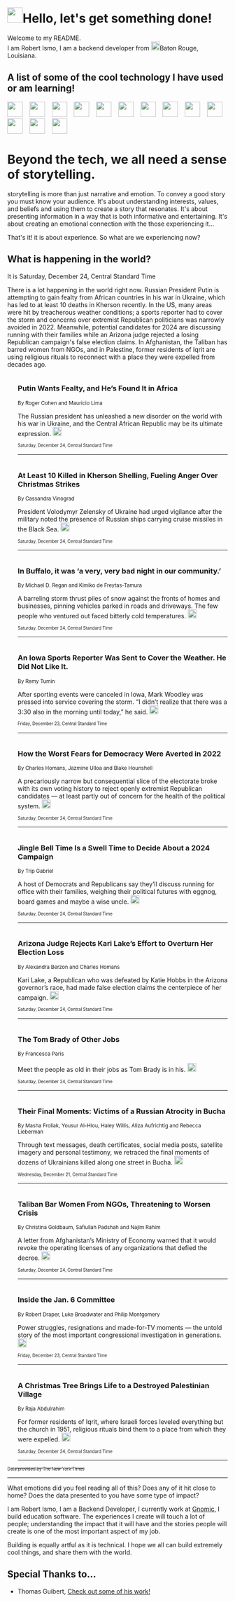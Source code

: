 <h1><img src="https://emojis.slackmojis.com/emojis/images/1643514375/3493/hot-coffee.gif?1643514375" width="35"/>Hello, let's get something done!</h1>

<p>Welcome to my README.<br/>
I am Robert Ismo, I am a backend developer from <img src="https://emojis.slackmojis.com/emojis/images/1638395689/50435/moulin_rouge.png?1638395689" width="20"/>Baton Rouge, Louisiana.</p>
<h2>A list of some of the cool technology I have used or am learning!</h2>
<p>
<img src="https://emojis.slackmojis.com/emojis/images/1643516091/21142/meow_bongotap.gif?1643516091" width="35" alt="">
<img src="https://img.shields.io/badge/Favorite%20Frontend%20Framework-SvelteKit-f83903" alt="">
<img src="https://img.shields.io/badge/Second%20Favorite-Vue-40b581" alt="">
<img src="https://img.shields.io/badge/Most%20Used%20Runtime-Nodejs-78b061" alt="">
<img src="https://emojis.slackmojis.com/emojis/images/1643517416/34482/fire.gif?1643517416" width="35" alt="">
<img src="https://img.shields.io/badge/Javascript%20But%20Better-Typescript-0078ca" alt="">
<img src="https://img.shields.io/badge/Favorite%20Language-Elixir-3e244d" alt="">
<img src="https://img.shields.io/badge/Containerize%20Everything-Docker-6ac9ef" alt="">
<img src="https://emojis.slackmojis.com/emojis/images/1643514596/5999/meow_party.gif?1643514596" width="35" alt="">
<img src="https://img.shields.io/badge/API%20Love%20Language-Graphql-de32a5" alt="">
<img src="https://img.shields.io/badge/Our%20Favorite%20Version%20Controller-Git-e94f33" alt="">
<img src="https://img.shields.io/badge/Favorite%20Database-Redis-d42d1d" alt="">
<img src="https://emojis.slackmojis.com/emojis/images/1643514559/5584/deployparrot.gif?1643514559" width="35" alt="">
<img src="https://img.shields.io/badge/Container%20Interstate-RabbitMQ-f66200" alt="">
<img src="https://img.shields.io/badge/Gotta%20Learn-Kubernetes-316adf" alt="">
<img src="https://img.shields.io/badge/Really%20Mature%20Now-WASM-654fef" alt="">
<img src="https://emojis.slackmojis.com/emojis/images/1666642497/61942/dance_vibe.gif?1666642497" width="35" alt="">
<img src="https://img.shields.io/badge/For%20My%20M1-ARM64-657d96" alt="">
<img src="https://img.shields.io/badge/Loving%20This%20So%20Much-TailwindCSS-17bcb5" alt="">
<img src="https://img.shields.io/badge/Cool%20Build%20Tool-Vite-f9cb24" alt="">
<img src="https://emojis.slackmojis.com/emojis/images/1669231376/62819/working-on-it.gif?1669231376" width="35" alt="">
<img src="https://img.shields.io/badge/Fun%20and%20Easy%20Database-MongoDB-5f8c49" alt="">
<img src="https://img.shields.io/badge/JS%20Life%20Support-NPM-c73737" alt="">
<img src="https://img.shields.io/badge/I%20Liked%20It-DynamoDB-0073b9" alt="">
<img src="https://emojis.slackmojis.com/emojis/images/1643514045/46/question.gif?1643514045" width="35" alt="">
<img src="https://img.shields.io/badge/cool-React-60d6f9" alt="">
<img src="https://img.shields.io/badge/Future%20Big%20Project-Lambda-f37e00" alt="">
<img src="https://img.shields.io/badge/NPM%20But%20Better-PNPM-f1aa07" alt="">
<img src="https://emojis.slackmojis.com/emojis/images/1643514943/9662/fbwow.gif?1643514943" width="35" alt="">
<img src="https://img.shields.io/badge/First%20Language-C-662079" alt="">
<img src="https://img.shields.io/badge/Where%20I%20Deploy%20Frontend-Vercel-000000" alt="">
<img src="https://img.shields.io/badge/Who%20Does%20not%20Want%20an%20App-Swift-f9492a" alt="">
<img src="https://emojis.slackmojis.com/emojis/images/1643514058/151/javascript.png?1643514058" width="35" alt="">
<img src="https://img.shields.io/badge/cool-Python-fbd542" alt="">
<img src="https://img.shields.io/badge/Favorite%20Something-Stripe-656cdc" alt="">
<img src="https://img.shields.io/badge/Of%20Course-HTML5-ed6327" alt="">
<img src="https://emojis.slackmojis.com/emojis/images/1660415405/60731/bomb.gif?1660415405" width="35" alt="">
<img src="https://img.shields.io/badge/hate-CSS-2964ec" alt="">
<img src="https://img.shields.io/badge/Learning-CircleCI-141215" alt="">
<img src="https://img.shields.io/badge/Learning-Rust-fbbb3b" alt="">
<img src="https://emojis.slackmojis.com/emojis/images/1660415397/60712/writing-hand.gif?1660415397" width="35" alt="">
<img src="https://img.shields.io/badge/Dev%20Browser%20of%20Choice-Firefox-cc4e26" alt="">
<img src="https://img.shields.io/badge/Recoverying%20From%20Windows-UNIX-1781e3" alt="">
<img src="https://img.shields.io/badge/LOVE-LogSeq-90c1c2" alt="">
<img src="https://emojis.slackmojis.com/emojis/images/1643514066/223/kirby.gif?1643514066" width="35" alt="">
<img src="https://img.shields.io/badge/Daily%20Driver-MacOS-e6e6e8" alt="">
<img src="https://img.shields.io/badge/Git%20Server-Github-000000" alt="">
<img src="https://img.shields.io/badge/enjoyable-EC2-f17428" alt="">
<img src="https://emojis.slackmojis.com/emojis/images/1643514239/2069/excited.gif?1643514239" width="35" alt="">
</p>
<h1>Beyond the tech, we all need a sense of storytelling.</h1>
<p>storytelling is more than just narrative and emotion. To convey a good story you must know your audience. It's about understanding interests, values, and beliefs and using them to create a story that resonates. It's about presenting information in a way that is both informative and entertaining. It's about creating an emotional connection with the those experiencing it...</p>
<p>That's it! it is about experience. So what are we experiencing now?</p>
<h2>What is happening in the world?</h2>
<p>It is Saturday, December 24, Central Standard Time</p>
<p>
There is a lot happening in the world right now. Russian President Putin is attempting to gain fealty from African countries in his war in Ukraine, which has led to at least 10 deaths in Kherson recently. In the US, many areas were hit by treacherous weather conditions; a sports reporter had to cover the storm and concerns over extremist Republican politicians was narrowly avoided in 2022. Meanwhile, potential candidates for 2024 are discussing running with their families while an Arizona judge rejected a losing Republican campaign&#39;s false election claims. In Afghanistan, the Taliban has barred women from NGOs, and in Palestine, former residents of Iqrit are using religious rituals to reconnect with a place they were expelled from decades ago.</p>
<ol>
<img src="https://img.shields.io/badge/-world-blue" alt="">
<h3>Putin Wants Fealty, and He’s Found It in Africa</h3>
<sub>By Roger Cohen and Mauricio Lima</sub>
<p>The Russian president has unleashed a new disorder on the world with his war in Ukraine, and the Central African Republic may be its ultimate expression.  <a href="https://nyti.ms/3C20Yoq"><img src="https://developer.nytimes.com/files/poweredby_nytimes_30b.png?v=1583354208352" height="20"></a></p>
<sub><sub>Saturday, December 24, Central Standard Time</sub></sub>
<hr/>
<img src="https://img.shields.io/badge/-world-blue" alt="">
<h3>At Least 10 Killed in Kherson Shelling, Fueling Anger Over Christmas Strikes</h3>
<sub>By Cassandra Vinograd</sub>
<p>President Volodymyr Zelensky of Ukraine had urged vigilance after the military noted the presence of Russian ships carrying cruise missiles in the Black Sea.  <a href="https://nyti.ms/3WIdkde"><img src="https://developer.nytimes.com/files/poweredby_nytimes_30b.png?v=1583354208352" height="20"></a></p>
<sub><sub>Saturday, December 24, Central Standard Time</sub></sub>
<hr/>
<img src="https://img.shields.io/badge/-us-blue" alt="">
<h3>In Buffalo, it was ‘a very, very bad night in our community.’</h3>
<sub>By Michael D. Regan and Kimiko de Freytas-Tamura</sub>
<p>A barreling storm thrust piles of snow against the fronts of homes and businesses, pinning vehicles parked in roads and driveways. The few people who ventured out faced bitterly cold temperatures.  <a href="https://nyti.ms/3WoJwSX"><img src="https://developer.nytimes.com/files/poweredby_nytimes_30b.png?v=1583354208352" height="20"></a></p>
<sub><sub>Saturday, December 24, Central Standard Time</sub></sub>
<hr/>
<img src="https://img.shields.io/badge/-us-blue" alt="">
<h3>An Iowa Sports Reporter Was Sent to Cover the Weather. He Did Not Like It.</h3>
<sub>By Remy Tumin</sub>
<p>After sporting events were canceled in Iowa, Mark Woodley was pressed into service covering the storm. “I didn’t realize that there was a 3:30 also in the morning until today,” he said.  <a href="https://nyti.ms/3WC1cuN"><img src="https://developer.nytimes.com/files/poweredby_nytimes_30b.png?v=1583354208352" height="20"></a></p>
<sub><sub>Friday, December 23, Central Standard Time</sub></sub>
<hr/>
<img src="https://img.shields.io/badge/-us-blue" alt="">
<h3>How the Worst Fears for Democracy Were Averted in 2022</h3>
<sub>By Charles Homans, Jazmine Ulloa and Blake Hounshell</sub>
<p>A precariously narrow but consequential slice of the electorate broke with its own voting history to reject openly extremist Republican candidates — at least partly out of concern for the health of the political system.  <a href="https://nyti.ms/3vfRrq4"><img src="https://developer.nytimes.com/files/poweredby_nytimes_30b.png?v=1583354208352" height="20"></a></p>
<sub><sub>Saturday, December 24, Central Standard Time</sub></sub>
<hr/>
<img src="https://img.shields.io/badge/-us-blue" alt="">
<h3>Jingle Bell Time Is a Swell Time to Decide About a 2024 Campaign</h3>
<sub>By Trip Gabriel</sub>
<p>A host of Democrats and Republicans say they’ll discuss running for office with their families, weighing their political futures with eggnog, board games and maybe a wise uncle.  <a href="https://nyti.ms/3GcDgqT"><img src="https://developer.nytimes.com/files/poweredby_nytimes_30b.png?v=1583354208352" height="20"></a></p>
<sub><sub>Saturday, December 24, Central Standard Time</sub></sub>
<hr/>
<img src="https://img.shields.io/badge/-us-blue" alt="">
<h3>Arizona Judge Rejects Kari Lake’s Effort to Overturn Her Election Loss</h3>
<sub>By Alexandra Berzon and Charles Homans</sub>
<p>Kari Lake, a Republican who was defeated by Katie Hobbs in the Arizona governor’s race, had made false election claims the centerpiece of her campaign.  <a href="https://nyti.ms/3hMywQy"><img src="https://developer.nytimes.com/files/poweredby_nytimes_30b.png?v=1583354208352" height="20"></a></p>
<sub><sub>Saturday, December 24, Central Standard Time</sub></sub>
<hr/>
<img src="https://img.shields.io/badge/-upshot-blue" alt="">
<h3>The Tom Brady of Other Jobs</h3>
<sub>By Francesca Paris</sub>
<p>Meet the people as old in their jobs as Tom Brady is in his.  <a href="https://nyti.ms/3vlrODX"><img src="https://developer.nytimes.com/files/poweredby_nytimes_30b.png?v=1583354208352" height="20"></a></p>
<sub><sub>Saturday, December 24, Central Standard Time</sub></sub>
<hr/>
<img src="https://img.shields.io/badge/-world-blue" alt="">
<h3>Their Final Moments: Victims of a Russian Atrocity in Bucha</h3>
<sub>By Masha Froliak, Yousur Al-Hlou, Haley Willis, Aliza Aufrichtig and Rebecca Lieberman</sub>
<p>Through text messages, death certificates, social media posts, satellite imagery and personal testimony, we retraced the final moments of dozens of Ukrainians killed along one street in Bucha.  <a href="https://nyti.ms/3FLf9z1"><img src="https://developer.nytimes.com/files/poweredby_nytimes_30b.png?v=1583354208352" height="20"></a></p>
<sub><sub>Wednesday, December 21, Central Standard Time</sub></sub>
<hr/>
<img src="https://img.shields.io/badge/-world-blue" alt="">
<h3>Taliban Bar Women From NGOs, Threatening to Worsen Crisis</h3>
<sub>By Christina Goldbaum, Safiullah Padshah and Najim Rahim</sub>
<p>A letter from Afghanistan’s Ministry of Economy warned that it would revoke the operating licenses of any organizations that defied the decree.  <a href="https://nyti.ms/3BZNcSZ"><img src="https://developer.nytimes.com/files/poweredby_nytimes_30b.png?v=1583354208352" height="20"></a></p>
<sub><sub>Saturday, December 24, Central Standard Time</sub></sub>
<hr/>
<img src="https://img.shields.io/badge/-magazine-blue" alt="">
<h3>Inside the Jan. 6 Committee</h3>
<sub>By Robert Draper, Luke Broadwater and Philip Montgomery</sub>
<p>Power struggles, resignations and made-for-TV moments — the untold story of the most important congressional investigation in generations.  <a href="https://nyti.ms/3js2klW"><img src="https://developer.nytimes.com/files/poweredby_nytimes_30b.png?v=1583354208352" height="20"></a></p>
<sub><sub>Friday, December 23, Central Standard Time</sub></sub>
<hr/>
<img src="https://img.shields.io/badge/-world-blue" alt="">
<h3>A Christmas Tree Brings Life to a Destroyed Palestinian Village</h3>
<sub>By Raja Abdulrahim</sub>
<p>For former residents of Iqrit, where Israeli forces leveled everything but the church in 1951, religious rituals bind them to a place from which they were expelled.  <a href="https://nyti.ms/3vflcHi"><img src="https://developer.nytimes.com/files/poweredby_nytimes_30b.png?v=1583354208352" height="20"></a></p>
<sub><sub>Saturday, December 24, Central Standard Time</sub></sub>
<hr/>
</ol>
<a href="https://developer.nytimes.com"><sub><sub>Data provided by The New York Times</sub></sub></a>
<hr/>
<p>What emotions did you feel reading all of this? Does any of it hit close to home? Does the data presented to you have some type of impact?</p>
<p>I am Robert Ismo, I am a Backend Developer, I currently work at <a href="https://gnomic.education/">Gnomic</a>, I build education software. The experiences I create will touch a lot of people; understanding the impact that it will have and the stories people will create is one of the most important aspect of my job.</p>
<p>Building is equally artful as it is technical. I hope we all can build extremely cool things, and share them with the world.</p>
<h2>Special Thanks to...</h2>
<ul>
<li>Thomas Guibert, <a href="https://github.com/thmsgbrt/thmsgbrt">Check out some of his work!</a></li>
</ul>